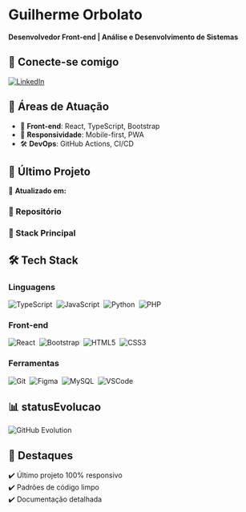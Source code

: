 # Guilherme Orbolato
**Desenvolvedor Front-end | Análise e Desenvolvimento de Sistemas**

## 👋 Conecte-se comigo
[![LinkedIn](https://img.shields.io/badge/LinkedIn-0077B5?style=for-the-badge&logo=linkedin&logoColor=white)](https://www.linkedin.com/in/guilherme-orbolato/)
<!--[![GitHub](https://img.shields.io/badge/GitHub-100000?style=for-the-badge&logo=github&logoColor=white)](https://github.com/gOrbolato)-->

## 💼 Áreas de Atuação
- 🎨 **Front-end**: React, TypeScript, Bootstrap
- 📱 **Responsividade**: Mobile-first, PWA
- 🛠️ **DevOps**: GitHub Actions, CI/CD

## 🚀 Último Projeto
🔄 **Atualizado em:** <!-- LAST_UPDATE -->

### 📂 Repositório
<!-- REPO_INFO -->

### 🔧 Stack Principal
<!-- LANGUAGE_INFO -->

## 🛠️ Tech Stack

### Linguagens
<div style="display: flex; flex-wrap: wrap; gap: 8px; margin-bottom: 16px;">
  <img src="https://img.shields.io/badge/TypeScript-3178C6?style=flat&logo=typescript&logoColor=white" alt="TypeScript">
  <img src="https://img.shields.io/badge/JavaScript-F7DF1E?style=flat&logo=javascript&logoColor=black" alt="JavaScript">
  <img src="https://img.shields.io/badge/Python-3776AB?style=flat&logo=python&logoColor=white" alt="Python">
  <img src="https://img.shields.io/badge/PHP-777BB4?style=flat&logo=php&logoColor=white" alt="PHP">
</div>

### Front-end
<div style="display: flex; flex-wrap: wrap; gap: 8px; margin-bottom: 16px;">
  <img src="https://img.shields.io/badge/React-20232A?style=flat&logo=react&logoColor=61DAFB" alt="React">
  <img src="https://img.shields.io/badge/Bootstrap-563D7C?style=flat&logo=bootstrap&logoColor=white" alt="Bootstrap">
  <img src="https://img.shields.io/badge/HTML5-E34F26?style=flat&logo=html5&logoColor=white" alt="HTML5">
  <img src="https://img.shields.io/badge/CSS3-1572B6?style=flat&logo=css3&logoColor=white" alt="CSS3">
</div>

### Ferramentas
<div style="display: flex; flex-wrap: wrap; gap: 8px;">
  <img src="https://img.shields.io/badge/Git-F05032?style=flat&logo=git&logoColor=white" alt="Git">
  <img src="https://img.shields.io/badge/Figma-F24E1E?style=flat&logo=figma&logoColor=white" alt="Figma">
  <img src="https://img.shields.io/badge/MySQL-4479A1?style=flat&logo=mysql&logoColor=white" alt="MySQL">
  <img src="https://img.shields.io/badge/VSCode-007ACC?style=flat&logo=visual-studio-code&logoColor=white" alt="VSCode">
</div>

## 📊 statusEvolucao
![GitHub Evolution](https://gorbolato.github.io/statusEvolucao/)

## 📌 Destaques
✔️ Último projeto 100% responsivo  
✔️ Padrões de código limpo  
✔️ Documentação detalhada  